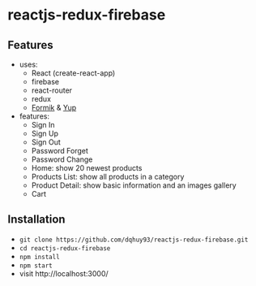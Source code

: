 # reactjs-redux-firebase

## Features

* uses:
  * React (create-react-app)
  * firebase
  * react-router
  * redux
  * [Formik](https://github.com/jaredpalmer/formik) & [Yup](https://github.com/jquense/yup)
* features:
  * Sign In
  * Sign Up
  * Sign Out
  * Password Forget
  * Password Change
  * Home: show 20 newest products 
  * Products List: show all products in a category 
  * Product Detail: show basic information and an images gallery
  * Cart

## Installation

* `git clone https://github.com/dqhuy93/reactjs-redux-firebase.git`
* `cd reactjs-redux-firebase`
* `npm install`
* `npm start`
* visit http://localhost:3000/
